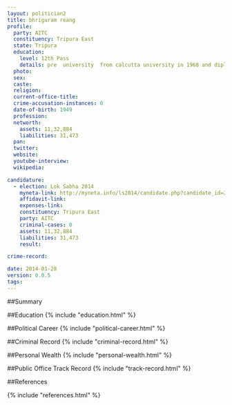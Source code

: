 ```yaml
---
layout: politician2
title: bhriguram reang
profile: 
  party: AITC
  constituency: Tripura East
  state: Tripura
  education: 
    level: 12th Pass
    details: pre  university  from calcutta university in 1968 and diploma in co operative development from uttar para hogli wb in 1981
  photo: 
  sex: 
  caste: 
  religion: 
  current-office-title: 
  crime-accusation-instances: 0
  date-of-birth: 1949
  profession: 
  networth: 
    assets: 11,32,884
    liabilities: 31,473
  pan: 
  twitter: 
  website: 
  youtube-interview: 
  wikipedia: 

candidature: 
  - election: Lok Sabha 2014
    myneta-link: http://myneta.info/ls2014/candidate.php?candidate_id=2496
    affidavit-link: 
    expenses-link: 
    constituency: Tripura East 
    party: AITC
    criminal-cases: 0
    assets: 11,32,884
    liabilities: 31,473
    result:  

crime-record: 

date: 2014-01-28
version: 0.0.5
tags: 
---
```

##Summary


##Education
{% include "education.html" %}


##Political Career
{% include "political-career.html" %}


##Criminal Record
{% include "criminal-record.html" %}


##Personal Wealth
{% include "personal-wealth.html" %}


##Public Office Track Record
{% include "track-record.html" %}


##References


{% include "references.html" %}